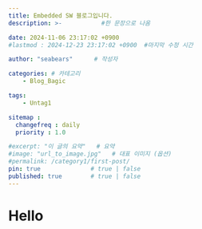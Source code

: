```yaml
---
title: Embedded SW 블로그입니다.
description: >-           #한 문장으로 나옴

date: 2024-11-06 23:17:02 +0900
#lastmod : 2024-12-23 23:17:02 +0900  #마지막 수정 시간

author: "seabears"      # 작성자

categories: # 카테고리
    - Blog_Bagic

tags: 
    - Untag1

sitemap :
  changefreq : daily
  priority : 1.0

#excerpt: "이 글의 요약"   # 요약
#image: "url_to_image.jpg"   # 대표 이미지 (옵션)
#permalink: /category1/first-post/
pin: true              # true | false
published: true        # true | false
---
```


# Hello



